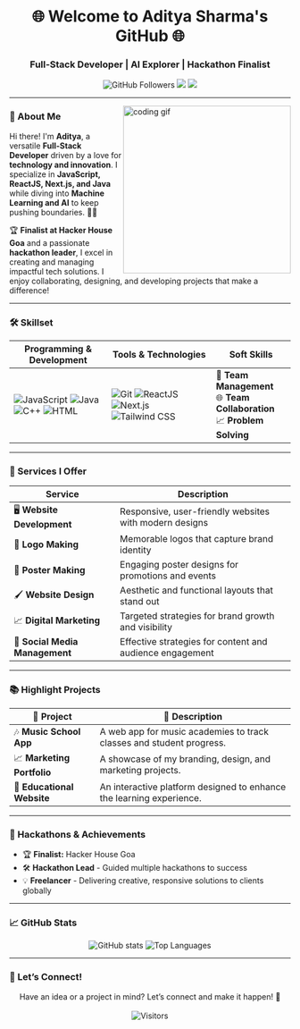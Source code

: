 <h1 align="center">🌐 Welcome to Aditya Sharma's GitHub 🌐</h1>
<h3 align="center">Full-Stack Developer | AI Explorer | Hackathon Finalist</h3>

<p align="center">
  <img src="https://img.shields.io/github/followers/AdityaSharma?label=Followers&style=social" alt="GitHub Followers">
  <a href="mailto:adityasharma@example.com"><img src="https://img.shields.io/badge/💌-Email%20Me-D14836?style=flat-square&logo=Gmail&logoColor=white"></a>
  <a href="https://www.linkedin.com/in/aditya-sharma-b20732272/"><img src="https://img.shields.io/badge/🔗-LinkedIn-0077B5?style=flat-square&logo=Linkedin&logoColor=white"></a>
</p>

---

<img align="right" src="https://user-images.githubusercontent.com/46748561/115926852-5860af80-a47f-11eb-9c74-ea8d6a3d7acb.gif" width="300" alt="coding gif" />

### 👋 About Me
Hi there! I'm **Aditya**, a versatile **Full-Stack Developer** driven by a love for **technology and innovation**. I specialize in **JavaScript, ReactJS, Next.js, and Java** while diving into **Machine Learning and AI** to keep pushing boundaries. 🧑‍💻 

🏆 **Finalist at Hacker House Goa** and a passionate **hackathon leader**, I excel in creating and managing impactful tech solutions. I enjoy collaborating, designing, and developing projects that make a difference!

---

### 🛠️ Skillset

| **Programming & Development** | **Tools & Technologies**     | **Soft Skills**          |
|-------------------------------|------------------------------|--------------------------|
| ![JavaScript](https://img.shields.io/badge/JavaScript-F7DF1E?style=for-the-badge&logo=javascript&logoColor=black) ![Java](https://img.shields.io/badge/Java-007396?style=for-the-badge&logo=java&logoColor=white) ![C++](https://img.shields.io/badge/C++-00599C?style=for-the-badge&logo=cplusplus&logoColor=white) ![HTML](https://img.shields.io/badge/HTML-E34F26?style=for-the-badge&logo=html5&logoColor=white) | ![Git](https://img.shields.io/badge/Git-F05032?style=for-the-badge&logo=git&logoColor=white) ![ReactJS](https://img.shields.io/badge/React-61DAFB?style=for-the-badge&logo=react&logoColor=black) ![Next.js](https://img.shields.io/badge/Next.js-000000?style=for-the-badge&logo=next.js&logoColor=white) ![Tailwind CSS](https://img.shields.io/badge/Tailwind%20CSS-38B2AC?style=for-the-badge&logo=tailwind-css&logoColor=white) | 👥 **Team Management**  <br> 🌐 **Team Collaboration** <br> 📈 **Problem Solving** |

---

### 🌟 Services I Offer

| Service                       | Description                                                       |
|-------------------------------|-------------------------------------------------------------------|
| 🖥️ **Website Development**     | Responsive, user-friendly websites with modern designs           |
| 🎨 **Logo Making**             | Memorable logos that capture brand identity                      |
| 📝 **Poster Making**           | Engaging poster designs for promotions and events                |
| 🖌️ **Website Design**          | Aesthetic and functional layouts that stand out                  |
| 📈 **Digital Marketing**       | Targeted strategies for brand growth and visibility              |
| 🔄 **Social Media Management** | Effective strategies for content and audience engagement         |

---

### 📚 Highlight Projects

| 🌟 Project            | 💬 Description                                                                                     |
|-----------------------|---------------------------------------------------------------------------------------------------|
| 🎶 **Music School App**   | A web app for music academies to track classes and student progress.                            |
| 📈 **Marketing Portfolio** | A showcase of my branding, design, and marketing projects.                                     |
| 📘 **Educational Website** | An interactive platform designed to enhance the learning experience.                           |

---

### 📅 Hackathons & Achievements

- 🏆 **Finalist:** Hacker House Goa
- 🛠️ **Hackathon Lead** - Guided multiple hackathons to success
- 💡 **Freelancer** - Delivering creative, responsive solutions to clients globally

---

### 📈 GitHub Stats

<p align="center">
  <img src="https://github-readme-stats.vercel.app/api?username=AdityaSharma&show_icons=true&theme=tokyonight&count_private=true" alt="GitHub stats" />
  <img src="https://github-readme-stats.vercel.app/api/top-langs/?username=AdityaSharma&layout=compact&theme=tokyonight" alt="Top Languages" />
</p>

---

### 🤝 Let’s Connect!

<p align="center">
  Have an idea or a project in mind? Let’s connect and make it happen! 🚀<br><br>
  <img src="https://visitor-badge.laobi.icu/badge?page_id=AdityaSharma.profile" alt="Visitors">
</p>
